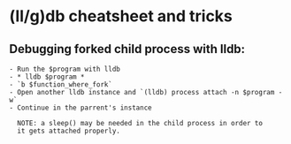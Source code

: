 # (ll/g)db cheatsheet and tricks

## Debugging forked child process with lldb:
    - Run the $program with lldb
    - * lldb $program *
    - `b $function_where_fork`
    - Open another lldb instance and `(lldb) process attach -n $program -w`
    - Continue in the parrent's instance
      
      NOTE: a sleep() may be needed in the child process in order to
      it gets attached properly.
